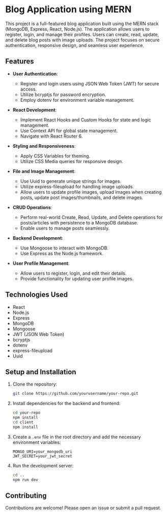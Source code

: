# Blog Application using MERN

This project is a full-featured blog application built using the MERN stack (MongoDB, Express, React, Node.js). The application allows users to register, login, and manage their profiles. Users can create, read, update, and delete blog posts with image uploads. The project focuses on secure authentication, responsive design, and seamless user experience.

## Features

- **User Authentication**:
  - Register and login users using JSON Web Token (JWT) for secure access.
  - Utilize bcryptjs for password encryption.
  - Employ dotenv for environment variable management.

- **React Development**:
  - Implement React Hooks and Custom Hooks for state and logic management.
  - Use Context API for global state management.
  - Navigate with React Router 6.

- **Styling and Responsiveness**:
  - Apply CSS Variables for theming.
  - Utilize CSS Media queries for responsive design.

- **File and Image Management**:
  - Use Uuid to generate unique strings for images.
  - Utilize express-fileupload for handling image uploads.
  - Allow users to update profile images, upload images when creating posts, update post images/thumbnails, and delete images.

- **CRUD Operations**:
  - Perform real-world Create, Read, Update, and Delete operations for posts/articles with persistence to a MongoDB database.
  - Enable users to manage posts seamlessly.

- **Backend Development**:
  - Use Mongoose to interact with MongoDB.
  - Use Express as the Node.js framework.

- **User Profile Management**:
  - Allow users to register, login, and edit their details.
  - Provide functionality for updating user profile images.

## Technologies Used

- React
- Node.js
- Express
- MongoDB
- Mongoose
- JWT (JSON Web Token)
- bcryptjs
- dotenv
- express-fileupload
- Uuid

## Setup and Installation

1. Clone the repository:
    ```sh
    git clone https://github.com/yourusername/your-repo.git
    ```
2. Install dependencies for the backend and frontend:
    ```sh
    cd your-repo
    npm install
    cd client
    npm install
    ```
3. Create a `.env` file in the root directory and add the necessary environment variables:
    ```env
    MONGO_URI=your_mongodb_uri
    JWT_SECRET=your_jwt_secret
    ```

4. Run the development server:
    ```sh
    cd ..
    npm run dev
    ```

## Contributing

Contributions are welcome! Please open an issue or submit a pull request.

